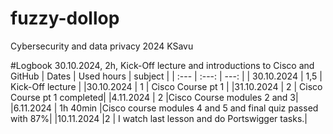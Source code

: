 # fuzzy-dollop
Cybersecurity and data privacy 2024 KSavu

#Logbook
30.10.2024, 2h, Kick-Off lecture and introductions to Cisco and GitHub
| Dates        | Used hours     | subject             |
| :---         |     :---:      |          ---:       |
| 30.10.2024   | 1,5            | Kick-Off lecture    |
|30.10.2024    | 1              | Cisco Course pt 1   |
|31.10.2024    | 2              | Cisco Course pt 1 completed|
|4.11.2024     | 2              |Cisco Course modules 2 and 3|
|6.11.2024     | 1h 40min       |Cisco course modules 4 and 5 and final quiz passed with 87%|
|10.11.2024    |2               | I watch last lesson and do Portswigger tasks.|
